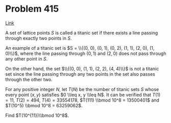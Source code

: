 # Problem 415

[Link](https://projecteuler.net/problem=415)

A set of lattice points $S$ is called a titanic set if there exists a line passing through exactly two points in $S$.

An example of a titanic set is $S = \\{(0, 0), (0, 1), (0, 2), (1, 1), (2, 0), (1, 0)\\}$, where the line passing through $(0, 1)$ and $(2, 0)$ does not pass through any other point in $S$.

On the other hand, the set $\\{(0, 0), (1, 1), (2, 2), (4, 4)\\}$ is not a titanic set since the line passing through any two points in the set also passes through the other two.

For any positive integer $N$, let $T(N)$ be the number of titanic sets $S$ whose every point $(x, y)$ satisfies $0 \\leq x, y \\leq N$. It can be verified that $T(1) = 11$, $T(2) = 494$, $T(4) = 33554178$, $T(111) \\bmod 10^8 = 13500401$ and $T(10^5) \\bmod 10^8 = 63259062$.

Find $T(10^{11})\\bmod 10^8$.